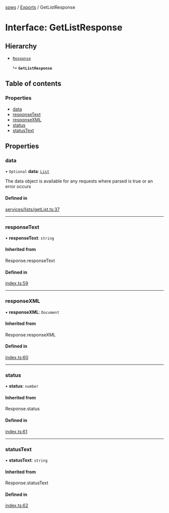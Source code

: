 [spws](../README.md) / [Exports](../modules.md) / GetListResponse

# Interface: GetListResponse

## Hierarchy

- [`Response`](../modules.md#response)

  ↳ **`GetListResponse`**

## Table of contents

### Properties

- [data](GetListResponse.md#data)
- [responseText](GetListResponse.md#responsetext)
- [responseXML](GetListResponse.md#responsexml)
- [status](GetListResponse.md#status)
- [statusText](GetListResponse.md#statustext)

## Properties

### data

• `Optional` **data**: [`List`](../modules.md#list)

The data object is available for any requests where parsed is true or an error occurs

#### Defined in

[services/lists/getList.ts:37](https://github.com/rlking1985/spws/blob/2f4647b/src/services/lists/getList.ts#L37)

___

### responseText

• **responseText**: `string`

#### Inherited from

Response.responseText

#### Defined in

[index.ts:59](https://github.com/rlking1985/spws/blob/2f4647b/src/index.ts#L59)

___

### responseXML

• **responseXML**: `Document`

#### Inherited from

Response.responseXML

#### Defined in

[index.ts:60](https://github.com/rlking1985/spws/blob/2f4647b/src/index.ts#L60)

___

### status

• **status**: `number`

#### Inherited from

Response.status

#### Defined in

[index.ts:61](https://github.com/rlking1985/spws/blob/2f4647b/src/index.ts#L61)

___

### statusText

• **statusText**: `string`

#### Inherited from

Response.statusText

#### Defined in

[index.ts:62](https://github.com/rlking1985/spws/blob/2f4647b/src/index.ts#L62)
